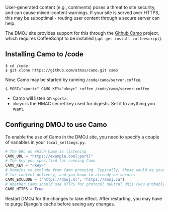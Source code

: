 User-generated content (e.g., comments) poses a threat to site security, and can cause mixed-content warnings. If your site is served over HTTPS, this may be suboptimal - routing user content through a secure server can help.

The DMOJ site provides support for this through the [Github Camo](https://github.com/atmos/camo) project, which requires CoffeeScript to be installed (`apt-get install coffeescript`).

## Installing Camo to /code

```shell
$ cd /code
$ git clone https://github.com/atmos/camo.git camo
```

Now, Camo may be started by running `/code/camo/server.coffee`.

```shell
$ PORT="<port>" CAMO_KEY="<key>" coffee /code/camo/server.coffee
```

* Camo will listen on `<port>`.
* `<key>` is the HMAC secret key used for digests. Set it to anything you want.

## Configuring DMOJ to use Camo

To enable the use of Camo in the DMOJ site, you need to specify a couple of variables in your `local_settings.py`.

```python
# The URL on which Camo is listening
CAMO_URL = "https://example.com[:port]"
# The key you specified for running Camo
CAMO_KEY = "<key>"
# Domains to exclude from Camo proxying. Typically, these would be your own domains which you use
# for content delivery, and you know to already be secure.
CAMO_EXCLUDE = ("https://dmoj.ml", "https://dmoj.ca")
# Whether Camo should use HTTPS for protocol neutral URIs (you probably want this)
CAMO_HTTPS = True
```

Restart DMOJ for the changes to take effect. After restarting, you may have to purge Django's cache before seeing any changes.
